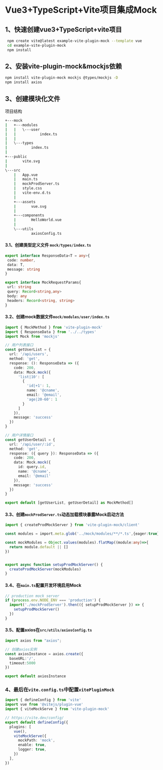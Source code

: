 # Vue3+TypeScript+Vite项目集成Mock

## 1、快速创建vue3+TypeScript+vite项目

```bash
 npm create vite@latest example-vite-plugin-mock --template vue
 cd example-vite-plugin-mock
 npm install
```

## 2、安装vite-plugin-mock&mockjs依赖

```bash
npm install vite-plugin-mock mockjs @types/mockjs -D
npm install axios
```

## 3、创建模块化文件

项目结构

```bash
+---mock
|   +---modules
|   |   \---user
|   |           index.ts
|   |
|   \---types
|           index.ts
|
+---public
|       vite.svg
|
\---src
    |   App.vue
    |   main.ts
    |   mockProdServer.ts
    |   style.css
    |   vite-env.d.ts
    |
    +---assets
    |       vue.svg
    |
    +---components
    |       HelloWorld.vue
    |
    \---utils
            axiosConfig.ts
```

#### 3.1、创建类型定义文件 `mock/types/index.ts`

```typescript
export interface ResponseData<T = any>{
 code: number,
 data: T,
 message: string
}

export interface MockRequestParams{
 url: string
 query: Record<string,any>
 body: any
 headers: Record<string, string>
}
```

#### 3.2、创建mock数据文件`mock/modules/user/index.ts`

```typescript
import { MockMethod } from 'vite-plugin-mock'
import { ResponseData } from '../../types'
import Mock from 'mockjs'

// 用户列表接口
const getUserList = {
  url: '/api/users',
  method: 'get',
  response: (): ResponseData => ({
    code: 200,
    data: Mock.mock({
      'list|10': [
        {
          'id|+1': 1,
          name: '@cname',
          email: '@email',
          'age|20-60': 1
        }
      ]
    }),
    message: 'success'
  })
}

// 用户详情接口
const getUserDetail = {
  url: '/api/user/:id',
  method: 'get',
  response: ({ query }): ResponseData => ({
    code: 200,
    data: Mock.mock({
      id: query.id,
      name: '@cname',
      email: '@email'
    }),
    message: 'success'
  })
}

export default [getUserList, getUserDetail] as MockMethod[]
```

#### 3.3、创建`mockProdServer.ts`动态加载模块暴露Mock启动方法

```typescript
import { createProdMockServer } from 'vite-plugin-mock/client'

const modules = import.meta.glob('../mock/modules/**/*.ts',{eager:true})

const mockModules = Object.values(modules).flatMap((module:any)=>{
  return module.default || []
})


export async function setupProdMockServer() {
  createProdMockServer(mockModules)
}
```

#### 3.4、在`main.ts`配置开发环境启用Mock

```typescript
// production mock server
if (process.env.NODE_ENV === 'production') {
  import('./mockProdServer').then(({ setupProdMockServer }) => {
    setupProdMockServer()
  })
}
```

#### 3.5、配置axios在`src/utils/axiosConfig.ts`

```typescript
import axios from "axios";

// 创建axios实例
const axiosInstance = axios.create({
  baseURL:'/',
  timeout:5000
})

export default axiosInstance
```

### 4、最后在`vite.config.ts`中配置`vitePluginMock`

```typescript
import { defineConfig } from 'vite'
import vue from '@vitejs/plugin-vue'
import { viteMockServe } from 'vite-plugin-mock'

// https://vite.dev/config/
export default defineConfig({
  plugins: [
    vue(),
    viteMockServe({
      mockPath: 'mock',
      enable: true,
      logger: true,
    })
  ],
})

```



#### 



